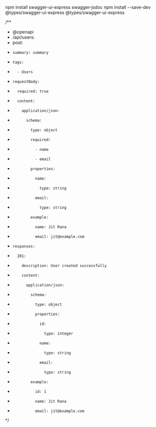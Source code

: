 <!-- swagger -->

npm install swagger-ui-express swagger-jsdoc
npm install --save-dev @types/swagger-ui-express @types/swagger-ui-express

/**
 * @openapi
 * /api/users:
 *   post:
 *     summary: summary
 *     tags:
 *       - Users
 *     requestBody:
 *       required: true
 *       content:
 *         application/json:
 *           schema:
 *             type: object
 *             required:
 *               - name
 *               - email
 *             properties:
 *               name:
 *                 type: string
 *               email:
 *                 type: string
 *             example:
 *               name: Jit Rana
 *               email: jit@example.com
 *     responses:
 *       201:
 *         description: User created successfully
 *         content:
 *           application/json:
 *             schema:
 *               type: object
 *               properties:
 *                 id:
 *                   type: integer
 *                 name:
 *                   type: string
 *                 email:
 *                   type: string
 *             example:
 *               id: 1
 *               name: Jit Rana
 *               email: jit@example.com
 */